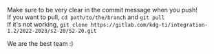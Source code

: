 Make sure to be very clear in the commit message when you push!  
If you want to pull, `cd path/to/the/branch` and `git pull`  
If it's not working, `git clone https://gitlab.com/kdg-ti/integration-1.2/2022-2023/s2-20/S2-20.git`  
  
We are the best team :)